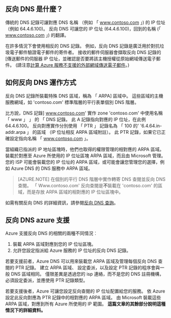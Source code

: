 ## <a name="what-is-reverse-dns"></a>反向 DNS 是什麼？

傳統的 DNS 記錄可讓對應 DNS 名稱 （例如 「 www.contoso.com 」) 的 IP 位址 （例如 64.4.6.100)。  反向 DNS 可讓您的 IP 位址 (64.4.6.100)，回到的名稱 (「 www.contoso.com 」) 的翻譯。

在許多情況下會使用相反的 DNS 記錄。 例如，反向 DNS 記錄是廣泛用於對抗垃圾電子郵件驗證電子郵件的寄件者。  接收的郵件伺服器會擷取反向 DNS 記錄的 [傳送郵件的伺服器 IP 位址，並確認是否要將該主機授權從原始網域傳送電子郵件。 (請注意[計算 Azure 服務不支援的外部網域傳送電子郵件](https://blogs.msdn.microsoft.com/mast/2016/04/04/sending-e-mail-from-azure-compute-resource-to-external-domains/)。)

## <a name="how-reverse-dns-works"></a>如何反向 DNS 運作方式

反向 DNS 記錄所裝載特殊 DNS 區域，稱為 「 ARPA] 區域中。  這些區域的主機服務網域，如 'contoso.com' 標準階層的平行表單個別 DNS 階層。

比方說，DNS 記錄] www.contoso.com' 實作 zone 'contoso.com' 中使用名稱 「 www 」 」 的 「 DNS 記錄。  此 A 記錄指向對應的 IP 位址，在此例 64.4.6.100。  反向對應實作分別使用 「 PTR 」 記錄名為 「 100 的' '6.4.64.in-addr.arpa 」 的區域 （IP 位址相反 ARPA 區域附註）。 此 PTR 記錄，如果它已正確設定指向名稱 「 www.contoso.com 」。

當組織已指派的 IP 地址區塊時，他們也取得的權限管理的相對應的 ARPA 區域。 裝載於對應至 Azure 所使用的 IP 位址區塊 ARPA 區域，而且由 Microsoft 管理。 您的 ISP 可能會裝載您的 IP 位址的 ARPA 區域，或可能會讓您管理您的選擇，例如 Azure DNS 的 DNS 服務中 ARPA 區域。

>[AZURE.NOTE] 在個別的平行 DNS 階層中實作轉寄 DNS 查閱並反向 DNS 查閱。 「 Www.contoso.com' 反向查閱是**不**裝載在 'contoso.com' 的區域，而是存放 ARPA 區域的相對應的 IP 位址區塊中。

如需有關反向 DNS 的詳細資訊，請參閱[反向 DNS 查詢](http://en.wikipedia.org/wiki/Reverse_DNS_lookup)。

## <a name="azure-support-for-reverse-dns"></a>反向 DNS azure 支援

Azure 支援反向 DNS 的相關的兩種不同情況︰

1. 裝載 ARPA 區域對應到您的 IP 位址區塊。
2. 允許您設定指派給 Azure 服務的 IP 位址的反向 DNS 記錄。

若要支援前者，Azure DNS 可以用來裝載您 ARPA 區域及管理每個反向 DNS 查閱的 PTR 記錄。  建立 ARPA 區域、 設定委派，以及設定 PTR 記錄的程序會與一般 DNS 區域相同。  僅限差異是透過您的 isp 連絡，而不是您的 DNS 註冊機構，必須設定委派，並應使用 PTR 記錄類型。

若要支援後者，Azure 可讓您設定反向查閱的 IP 位址配置給您的服務。  依 Azure 設定此反向對應為 PTR 記錄中的相對應的 ARPA 區域。  由 Microsoft 裝載這些 ARPA 區域，對應到所有 Azure 所使用的 IP 範圍。 **這篇文章的其餘部分說明這種情況下的詳細資料。**
